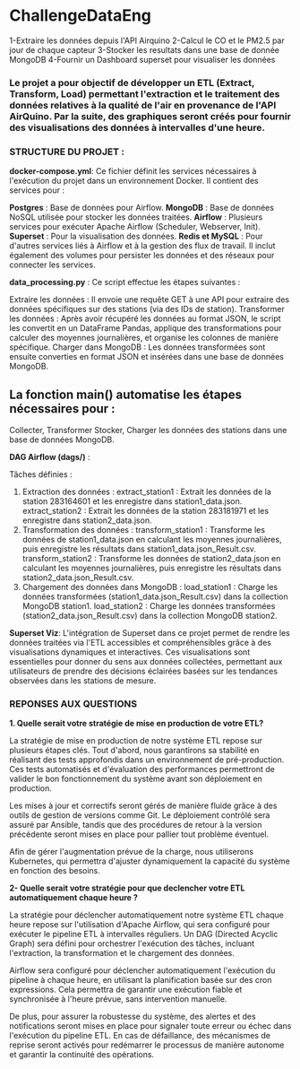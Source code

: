 # ChallengeDataEng
1-Extraire les données depuis l'API Airquino
2-Calcul le CO et le PM2.5 par jour de chaque capteur
3-Stocker les resultats dans une base de donnée MongoDB
4-Fournir un Dashboard superset pour visualiser les données 

### Le projet a pour objectif de développer un ETL (Extract, Transform, Load) permettant l'extraction et le traitement des données relatives à la qualité de l'air en provenance de l'API AirQuino. Par la suite, des graphiques seront créés pour fournir des visualisations des données à intervalles d'une heure.

### STRUCTURE DU PROJET : 

**docker-compose.yml**:
Ce fichier définit les services nécessaires à l'exécution du projet dans un environnement Docker. Il contient des services pour :

**Postgres** : Base de données pour Airflow.
**MongoDB** : Base de données NoSQL utilisée pour stocker les données traitées.
**Airflow** : Plusieurs services pour exécuter Apache Airflow (Scheduler, Webserver, Init).
**Superset** : Pour la visualisation des données.
**Redis et MySQL** : Pour d'autres services liés à Airflow et à la gestion des flux de travail.
Il inclut également des volumes pour persister les données et des réseaux pour connecter les services.



**data_processing.py** :
Ce script effectue les étapes suivantes :

Extraire les données : Il envoie une requête GET à une API pour extraire des données spécifiques sur des stations (via des IDs de station).
Transformer les données : Après avoir récupéré les données au format JSON, le script les convertit en un DataFrame Pandas, applique des transformations pour calculer des moyennes journalières, et organise les colonnes de manière spécifique.
Charger dans MongoDB : Les données transformées sont ensuite converties en format JSON et insérées dans une base de données MongoDB.



## La fonction main() automatise les étapes nécessaires pour :

Collecter,
Transformer
Stocker,
Charger les données des stations dans une base de données MongoDB.


**DAG Airflow (dags/)** :

Tâches définies :
1. Extraction des données :
extract_station1 : Extrait les données de la station 283164601 et les enregistre dans station1_data.json.
extract_station2 : Extrait les données de la station 283181971 et les enregistre dans station2_data.json.
2. Transformation des données :
transform_station1 : Transforme les données de station1_data.json en calculant les moyennes journalières, puis enregistre les résultats dans station1_data.json_Result.csv.
transform_station2 : Transforme les données de station2_data.json en calculant les moyennes journalières, puis enregistre les résultats dans station2_data.json_Result.csv.
3. Chargement des données dans MongoDB :
load_station1 : Charge les données transformées (station1_data.json_Result.csv) dans la collection MongoDB station1.
load_station2 : Charge les données transformées (station2_data.json_Result.csv) dans la collection MongoDB station2.

**Superset Viz**: 
L'intégration de Superset dans ce projet permet de rendre les données traitées via l'ETL accessibles et compréhensibles grâce à des visualisations dynamiques et interactives. Ces visualisations sont essentielles pour donner du sens aux données collectées, permettant aux utilisateurs de prendre des décisions éclairées basées sur les tendances observées dans les stations de mesure.


### REPONSES AUX QUESTIONS 

**1. Quelle serait votre stratégie de mise en production de votre ETL?**

La stratégie de mise en production de notre système ETL repose sur plusieurs étapes clés. Tout d'abord, nous garantirons sa stabilité en réalisant des tests approfondis dans un environnement de pré-production. Ces tests automatisés et d'évaluation des performances permettront de valider le bon fonctionnement du système avant son déploiement en production.

Les mises à jour et correctifs seront gérés de manière fluide grâce à des outils de gestion de versions comme Git. Le déploiement contrôlé sera assuré par Ansible, tandis que des procédures de retour à la version précédente seront mises en place pour pallier tout problème éventuel.

Afin de gérer l'augmentation prévue de la charge, nous utiliserons Kubernetes, qui permettra d'ajuster dynamiquement la capacité du système en fonction des besoins.


**2- Quelle serait votre stratégie pour que declencher votre ETL automatiquement chaque heure ?**

La stratégie pour déclencher automatiquement notre système ETL chaque heure repose sur l'utilisation d'Apache Airflow, qui sera configuré pour exécuter le pipeline ETL à intervalles réguliers. Un DAG (Directed Acyclic Graph) sera défini pour orchestrer l'exécution des tâches, incluant l'extraction, la transformation et le chargement des données.

Airflow sera configuré pour déclencher automatiquement l'exécution du pipeline à chaque heure, en utilisant la planification basée sur des cron expressions. Cela permettra de garantir une exécution fiable et synchronisée à l'heure prévue, sans intervention manuelle.

De plus, pour assurer la robustesse du système, des alertes et des notifications seront mises en place pour signaler toute erreur ou échec dans l'exécution du pipeline ETL. En cas de défaillance, des mécanismes de reprise seront activés pour redémarrer le processus de manière autonome et garantir la continuité des opérations.
